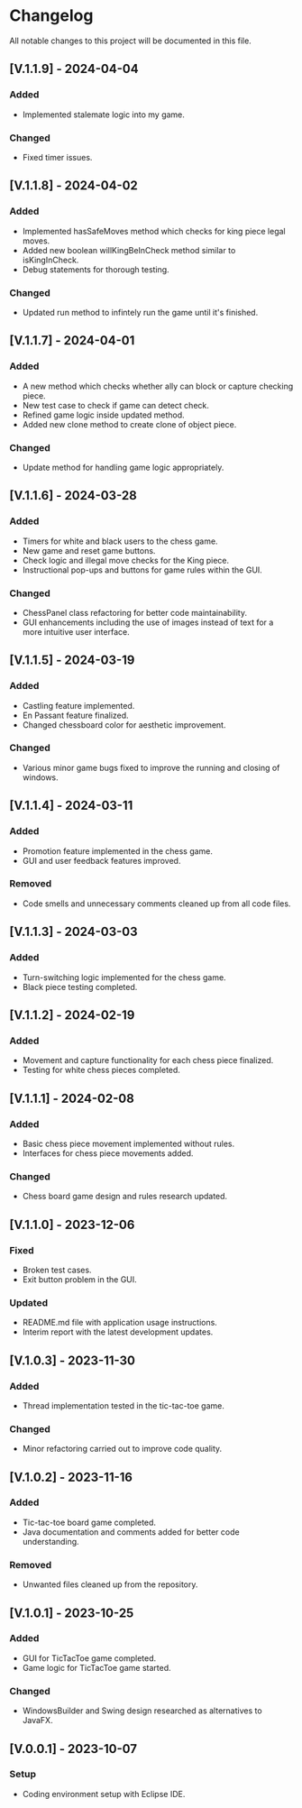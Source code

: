 # Changelog

All notable changes to this project will be documented in this file.

## [V.1.1.9] - 2024-04-04
### Added
- Implemented stalemate logic into my game.

### Changed
- Fixed timer issues.

## [V.1.1.8] - 2024-04-02
### Added
- Implemented hasSafeMoves method which checks for king piece legal moves.
- Added new  boolean willKingBeInCheck method  similar to isKingInCheck.
- Debug statements for thorough testing.

### Changed
- Updated run method to infintely run the game until it's finished.

## [V.1.1.7] - 2024-04-01
### Added
- A new method which checks whether ally can block or capture checking piece.
- New test case to check if game can detect check.
- Refined game logic inside updated method.
- Added new clone method to create clone of object piece.

### Changed
- Update method for handling game logic appropriately.

## [V.1.1.6] - 2024-03-28
### Added
- Timers for white and black users to the chess game.
- New game and reset game buttons.
- Check logic and illegal move checks for the King piece.
- Instructional pop-ups and buttons for game rules within the GUI.

### Changed
- ChessPanel class refactoring for better code maintainability.
- GUI enhancements including the use of images instead of text for a more intuitive user interface.

## [V.1.1.5] - 2024-03-19
### Added
- Castling feature implemented.
- En Passant feature finalized.
- Changed chessboard color for aesthetic improvement.

### Changed
- Various minor game bugs fixed to improve the running and closing of windows.

## [V.1.1.4] - 2024-03-11
### Added
- Promotion feature implemented in the chess game.
- GUI and user feedback features improved.

### Removed
- Code smells and unnecessary comments cleaned up from all code files.

## [V.1.1.3] - 2024-03-03
### Added
- Turn-switching logic implemented for the chess game.
- Black piece testing completed.

## [V.1.1.2] - 2024-02-19
### Added
- Movement and capture functionality for each chess piece finalized.
- Testing for white chess pieces completed.

## [V.1.1.1] - 2024-02-08
### Added
- Basic chess piece movement implemented without rules.
- Interfaces for chess piece movements added.

### Changed
- Chess board game design and rules research updated.

## [V.1.1.0] - 2023-12-06
### Fixed
- Broken test cases.
- Exit button problem in the GUI.

### Updated
- README.md file with application usage instructions.
- Interim report with the latest development updates.

## [V.1.0.3] - 2023-11-30
### Added
- Thread implementation tested in the tic-tac-toe game.

### Changed
- Minor refactoring carried out to improve code quality.

## [V.1.0.2] - 2023-11-16
### Added
- Tic-tac-toe board game completed.
- Java documentation and comments added for better code understanding.

### Removed
- Unwanted files cleaned up from the repository.

## [V.1.0.1] - 2023-10-25
### Added
- GUI for TicTacToe game completed.
- Game logic for TicTacToe game started.

### Changed
- WindowsBuilder and Swing design researched as alternatives to JavaFX.

## [V.0.0.1] - 2023-10-07
### Setup
- Coding environment setup with Eclipse IDE.
